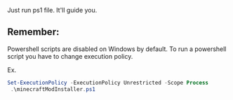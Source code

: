 Just run ps1 file. It'll guide you.

## Remember:

Powershell scripts are disabled on Windows by default. To run a powershell script you have to change execution policy.

Ex.

```powershell
Set-ExecutionPolicy -ExecutionPolicy Unrestricted -Scope Process
 .\minecraftModInstaller.ps1
```
